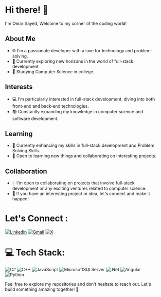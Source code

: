 # Hi there! 👋

I'm Omar Sayed, Welcome to my corner of the coding world!

## About Me

- 🌐 I'm a passionate developer with a love for technology and problem-solving.
- 🚀 Currently exploring new horizons in the world of full-stack development.
- 🌱 Studying Computer Science in college.

## Interests

- 💻 I'm particularly interested in full-stack development, diving into both front-end and back-end technologies.
- 📚 Constantly expanding my knowledge in computer science and software development.

## Learning

- 📖 Currently enhancing my skills in full-stack development and Problem Solving Skills.
- 🤝 Open to learning new things and collaborating on interesting projects.

## Collaboration

- 💡 I'm open to collaborating on projects that involve full-stack development or any exciting ventures related to computer science.
- 🤝 If you have an interesting project or idea, let's connect and make it happen!


# Let's Connect :

[![Linkedin](https://img.shields.io/badge/LinkedIn-0077B5?style=for-the-badge&logo=linkedin&logoColor=white)](https://linkedin.com/in/omarsayeddev)
[![Gmail](https://img.shields.io/badge/Gmail-D14836?style=for-the-badge&logo=gmail&logoColor=white&link=mailto:omarsayed.cpp@gmail.com)](mailto:omarsayed.cpp@gmail.com)
[![X](https://img.shields.io/badge/X-black.svg?logo=X&logoColor=white)](https://twitter.com/OmarSayed_cs)

# 💻 Tech Stack:

![C#](https://img.shields.io/badge/c%23-%23239120.svg?style=for-the-badge&logo=csharp&logoColor=white) ![C++](https://img.shields.io/badge/c++-%2300599C.svg?style=for-the-badge&logo=c%2B%2B&logoColor=white) ![JavaScript](https://img.shields.io/badge/javascript-%23323330.svg?style=for-the-badge&logo=javascript&logoColor=%23F7DF1E) ![MicrosoftSQLServer](https://img.shields.io/badge/Microsoft%20SQL%20Server-CC2927?style=for-the-badge&logo=microsoft%20sql%20server&logoColor=white)
  ![.Net](https://img.shields.io/badge/.NET-5C2D91?style=for-the-badge&logo=.net&logoColor=white) ![Angular](https://img.shields.io/badge/angular-%23DD0031.svg?style=for-the-badge&logo=angular&logoColor=white) ![Python](https://img.shields.io/badge/python-3670A0?style=for-the-badge&logo=python&logoColor=ffdd54)
  
Feel free to explore my repositories and don't hesitate to reach out. Let's build something amazing together! 🚀
